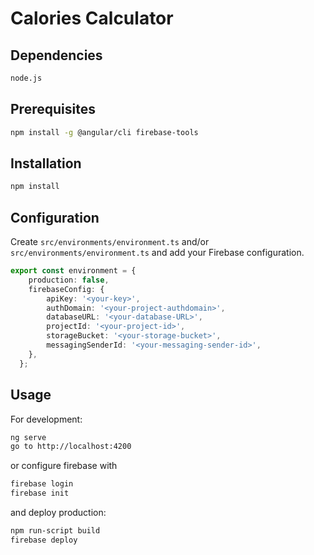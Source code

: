 # Calories Calculator

## Dependencies

```bash
node.js
```

## Prerequisites

```bash
npm install -g @angular/cli firebase-tools
```

## Installation

```bash
npm install
```

## Configuration

Create `src/environments/environment.ts` and/or `src/environments/environment.ts` and add your Firebase configuration.

```ts
export const environment = {
    production: false,
    firebaseConfig: {
        apiKey: '<your-key>',
        authDomain: '<your-project-authdomain>',
        databaseURL: '<your-database-URL>',
        projectId: '<your-project-id>',
        storageBucket: '<your-storage-bucket>',
        messagingSenderId: '<your-messaging-sender-id>',
    },
  };
```

## Usage

For development:

```bash
ng serve
go to http://localhost:4200

```

or configure firebase with

```bash
firebase login
firebase init
```

and deploy production:

```bash
npm run-script build
firebase deploy
```
